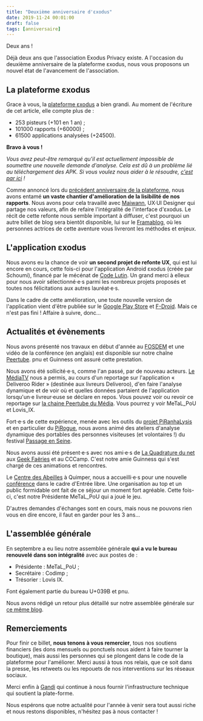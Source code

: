 ```yaml
---
title: "Deuxième anniversaire d'εxodus"
date: 2019-11-24 00:01:00
draft: false
tags: [anniversaire]
---
```


Deux ans !

Déjà deux ans que l'association Exodus Privacy existe. A l'occasion du deuxième anniversaire de la plateforme εxodus, nous vous proposons un nouvel état de l'avancement de l'association.

## La plateforme εxodus

Grace à vous, la [plateforme εxodus](https://reports.exodus-privacy.eu.org/) a bien grandi. Au moment de l'écriture de cet article, elle compte plus de :

* 253 pisteurs (+101 en 1 an) ;
* 101000 rapports (+60000) ;
* 61500 applications analysées (+24500).

**Bravo à vous !**

*Vous avez peut-être remarqué qu'il est actuellement impossible de soumettre une nouvelle demande d'analyse. Cela est dû à un problème lié au téléchargement des APK. Si vous voulez nous aider à le résoudre, [c'est par ici](https://github.com/yeriomin/token-dispenser/issues/23) !*

Comme annoncé lors du [précédent anniversaire de la plateforme](/fr/post/anniversaire/), nous avons entamé **un vaste chantier d'amélioration de la lisibilité de nos rapports**. Nous avons pour cela travaillé avec [Maiwann](https://www.maiwann.net/), UX·UI Designer qui partage nos valeurs, afin de refaire l'intégralité de l'interface d'εxodus. Le récit de cette refonte nous semble important à diffuser, c'est pourquoi un autre billet de blog sera bientôt disponible, lui sur le [Framablog](https://framablog.org/), où les personnes actrices de cette aventure vous livreront les méthodes et enjeux.

## L'application εxodus

Nous avons eu la chance de voir **un second projet de refonte UX**, qui est lui encore en cours, cette fois-ci pour l'application Android εxodus (créée par Schoumi), financé par le mécénat de [Code Lutin](https://www.codelutin.com). Un grand merci à elleux pour nous avoir sélectionné·e·s parmi les nombreux projets proposés et toutes nos félicitations aux autres lauréat·e·s.

Dans le cadre de cette amélioration, une toute nouvelle version de l'application vient d'être publiée sur le [Google Play Store](https://play.google.com/store/apps/details?id=org.eu.exodus_privacy.exodusprivacy) et [F-Droid](https://f-droid.org/fr/packages/org.eu.exodus_privacy.exodusprivacy). Mais ce n'est pas fini ! Affaire à suivre, donc...

## Actualités et évènements

Nous avons présenté nos travaux en début d'année au [FOSDEM](https://archive.fosdem.org/2019/) et une vidéo de la conférence (en anglais) est disponible sur notre chaîne [Peertube](https://video.exodus-privacy.eu.org/video-channels/2ab4458d-0b3c-485a-aeaf-792cd0842bc8/videos). pnu et Guinness ont assuré cette prestation.

Nous avons été sollicité·e·s, comme l'an passé, par de nouveau acteurs. [Le MédiaTV](https://www.lemediatv.fr/) nous a permis, au cours d'un reportage sur l'application « Deliveroo Rider » (destinée aux livreurs Deliveroo), d'en faire l'analyse dynamique et de voir où et quelles données partaient de l'application lorsqu'un·e livreur·euse se déclare en repos. Vous pouvez voir ou revoir ce reportage sur [la chaine Peertube du Média](https://video.lemediatv.fr/videos/watch/beb14431-268f-482d-997d-53d092e645db). Vous pourrez y voir MeTaL_PoU et Lovis_IX.

Fort⋅e⋅s de cette expérience, menée avec les outils du [projet PiRanhaLysis](https://piranhalysis.github.io/) et en particulier du [PiRogue](https://github.com/PiRanhaLysis/PiRogue), nous avons animé des ateliers d'analyse dynamique des portables des personnes visiteuses (et volontaires !) du festival [Passage en Seine](https://passageenseine.fr/).

Nous avons aussi été présent·e·s avec nos ami·e·s de [La Quadrature du net](https://www.laquadrature.net/) aux [Geek Faëries](https://www.geekfaeries.fr/) et au CCCamp. C'est notre amie Guinness qui s'est chargé de ces animations et rencontres.

Le [Centre des Abeilles](http://www.centredesabeilles.fr/) à Quimper, nous a accueilli·e·s pour une nouvelle [conférence](https://peer.hostux.social/videos/watch/491e4aa0-51d8-460a-a535-a9bbb6a03618) dans le cadre d'Entrée libre. Une organisation au top et un public formidable ont fait de ce séjour un moment fort agréable. Cette fois-ci, c'est notre Présidente MeTaL_PoU qui a joué le jeu.

D'autres demandes d'échanges sont en cours, mais nous ne pouvons rien vous en dire encore, il faut en garder pour les 3 ans…

## L'assemblée générale

En septembre a eu lieu notre assemblée générale **qui a vu le bureau renouvelé dans son intégralité** avec aux postes de :

* Présidente : MeTaL_PoU ;
* Secrétaire : Codimp ;
* Trésorier : Lovis IX.

Font également partie du bureau U+039B et pnu.

Nous avons rédigé un retour plus détaillé sur notre assemblée générale sur [ce même blog](/fr/post/assemblee-generale2019/).

## Remerciements

Pour finir ce billet, **nous tenons à vous remercier**, tous nos soutiens financiers (les dons mensuels ou ponctuels nous aident à faire tourner la boutique), mais aussi les personnes qui se plongent dans le code de la plateforme pour l'améliorer. Merci aussi à tous nos relais, que ce soit dans la presse, les retweets ou les repouets de nos interventions sur les réseaux sociaux.

Merci enfin à [Gandi](https://news.gandi.net/fr/2019/09/gandi-soutient-exodus-privacy/) qui continue à nous fournir l'infrastructure technique qui soutient la plate-forme.

Nous espérons que notre actualité pour l'année à venir sera tout aussi riche et nous restons disponibles, n'hésitez pas à nous contacter !
